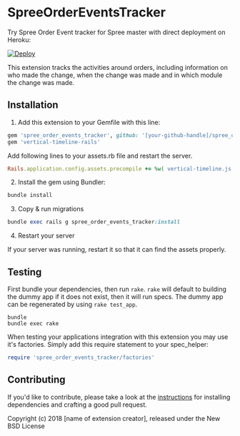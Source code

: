 SpreeOrderEventsTracker
=======================

Try Spree Order Event tracker for Spree master with direct deployment on Heroku:

[![Deploy](https://www.herokucdn.com/deploy/button.svg)](https://heroku.com/deploy?template=https://github.com/himanshumishra31/testorderevents)

This extension tracks the activities around orders, including information on who made the change, when the change was made and in which module the change was made.

## Installation

1. Add this extension to your Gemfile with this line:
  ```ruby
  gem 'spree_order_events_tracker', github: '[your-github-handle]/spree_order_events_tracker'
  gem 'vertical-timeline-rails'
  ```

Add following lines to your assets.rb file and restart the server.
  ```ruby
  Rails.application.config.assets.precompile += %w( vertical-timeline.js vertical-timeline.css )
  ```

2. Install the gem using Bundler:
  ```ruby
  bundle install
  ```

3. Copy & run migrations
  ```ruby
  bundle exec rails g spree_order_events_tracker:install
  ```

4. Restart your server

  If your server was running, restart it so that it can find the assets properly.

## Testing

First bundle your dependencies, then run `rake`. `rake` will default to building the dummy app if it does not exist, then it will run specs. The dummy app can be regenerated by using `rake test_app`.

```shell
bundle
bundle exec rake
```

When testing your applications integration with this extension you may use it's factories.
Simply add this require statement to your spec_helper:

```ruby
require 'spree_order_events_tracker/factories'
```


## Contributing

If you'd like to contribute, please take a look at the
[instructions](CONTRIBUTING.md) for installing dependencies and crafting a good
pull request.

Copyright (c) 2018 [name of extension creator], released under the New BSD License

